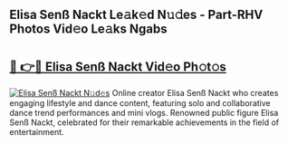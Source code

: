 ## Elisa Senß Nackt Le𝚊k𝚎d N𝚞𝚍es - Part-RHV Photos Vid𝚎o Le𝚊ks Ngabs

# <h2><a href="http://fb63lo.evod.top/?m=Elisa+Sen%c3%9f+Nackt">🔗 👉🔴 Elisa Senß Nackt Vid𝚎o Ph𝚘t𝚘s</a></h2>

[![Elisa Senß Nackt N𝚞d𝚎s](https://i.imgur.com/8V9OHl7.gif)](http://fb63lo.evod.top/?m=Elisa+Sen%c3%9f+Nackt)
Online creator Elisa Senß Nackt who creates engaging lifestyle and dance content, featuring solo and collaborative dance trend performances and mini vlogs. Renowned public figure Elisa Senß Nackt, celebrated for their remarkable achievements in the field of entertainment. 
